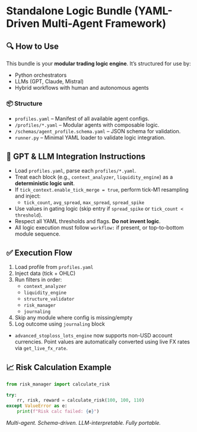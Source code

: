 # Standalone Logic Bundle (YAML-Driven Multi-Agent Framework)

## 🔍 How to Use

This bundle is your **modular trading logic engine**. It’s structured for use by:
- Python orchestrators
- LLMs (GPT, Claude, Mistral)
- Hybrid workflows with human and autonomous agents

### 📦 Structure

- `profiles.yaml` – Manifest of all available agent configs.
- `/profiles/*.yaml` – Modular agents with composable logic.
- `/schemas/agent_profile.schema.yaml` – JSON schema for validation.
- `runner.py` – Minimal YAML loader to validate logic integration.

## 🧠 GPT & LLM Integration Instructions

- Load `profiles.yaml`, parse each `profiles/*.yaml`.
- Treat each block (e.g., `context_analyzer`, `liquidity_engine`) as a **deterministic logic unit**.
- If `tick_context.enable_tick_merge = true`, perform tick-M1 resampling and inject:
  - `tick_count`, `avg_spread`, `max_spread`, `spread_spike`
- Use values in gating logic (skip entry if `spread_spike` or `tick_count < threshold`).
- Respect all YAML thresholds and flags. **Do not invent logic**.
- All logic execution must follow `workflow:` if present, or top-to-bottom module sequence.

## ✅ Execution Flow

1. Load profile from `profiles.yaml`
2. Inject data (tick + OHLC)
3. Run filters in order:
    - `context_analyzer`
    - `liquidity_engine`
    - `structure_validator`
    - `risk_manager`
    - `journaling`
4. Skip any module where config is missing/empty
5. Log outcome using `journaling` block

- `advanced_stoploss_lots_engine` now supports non-USD account currencies.
  Point values are automatically converted using live FX rates via
  `get_live_fx_rate`.

## 📈 Risk Calculation Example

```python
from risk_manager import calculate_risk

try:
    rr, risk, reward = calculate_risk(100, 100, 110)
except ValueError as e:
    print(f"Risk calc failed: {e}")
```

*Multi-agent. Schema-driven. LLM-interpretable. Fully portable.*